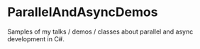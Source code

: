 # ParallelAndAsyncDemos
Samples of my talks / demos / classes about parallel and async development in C#. 
